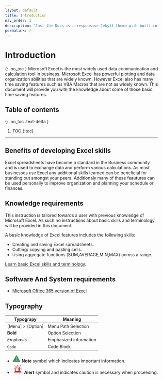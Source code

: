 ```yaml
---
layout: default
title: Introduction
nav_order: 1
description: "Just the Docs is a responsive Jekyll theme with built-in search that is easily customizable and hosted on GitHub Pages."
permalink: /
---
```



# Introduction
{: .no_toc }
Microsoft Excel is the most widely used data communication and calculation tool in business. Microsoft Excel has powerful plotting and data organization abilities that are widely known. However Excel also has many time saving features such as VBA Macros that are not as widely known. This document will provide you with the knowledge about some of those basic time saving features.

## Table of contents
{: .no_toc .text-delta }

1. TOC
{:toc}

---


## Benefits of developing Excel skills
Excel spreadsheets have become a standard in the Business community and is used to exchange data and perform various calculations. 
As most businesses use Excel any additional skills learned can be beneficial for standing out amongst your peers. Additionaly many of these feautures can be used personally to improve organization and planning your schedule or finances.


## Knowledge requirements
This instruction is tailored towards a user with previous knowledge of Microsoft Excel. As such no instructions about basic skills and terminology will be provided in this document. 

A basic knowledge of Excel features includes the following skills:
 * Creating and saving Excel spreadsheets.
 * Cutting/ copying and pasting cells.
 * Using aggregate functions (SUM,AVERAGE,MIN,MAX) across a range.
 
[Learn basic Excel skills and terminology](https://www.excel-easy.com/).

## Software And System requirements
* [Microsoft Office 365 version of Excel](https://products.office.com/en-ca/compare-all-microsoft-office-products?&activetab=tab%3aprimaryr1) 

## Typography

| Typograpy | Meaning |
| ----------| --------|
| [Menu] > [Option]| Menu Path Selection  |
| **Bold**         | Option Selection     |
| _Emphasis_       | Emphasized information |
| ```Code```       | Code Block             |
 


* ![Note][NOTE] **Note** symbol which indicates important information.
* ![Alert][ALERT] **Alert** symbol and indicates caution is necessary when proceeding.


[NOTE]: https://github.com/KevinSCLin/Kevin-Vlad-Test-Docs/blob/gh-pages/assets/images/note_icon.png?raw=true
[ALERT]: https://github.com/KevinSCLin/Kevin-Vlad-Test-Docs/blob/gh-pages/assets/images/alert_icon.png?raw=true


